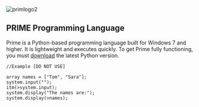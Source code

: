 ![primlogo2](https://user-images.githubusercontent.com/76265961/135762611-629fd6aa-c110-4eb2-8a05-6a57bc055f1e.PNG)

## PRIME Programming Language
Prime is a Python-based programming language built for Windows 7 and higher. It is lightweight and executes quickly. To get Prime fully functioning, you must [download](https://www.python.org/downloads/) the latest Python version.

```
//Example [DO NOT USE]

array names = ["Tom", "Sara"];
system.input("");
itm(>system.input);
system.display("The names are:");
system.display(>names);
```
